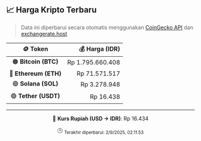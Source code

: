 

<!-- HARGA_KRIPTO -->
## 📈 Harga Kripto Terbaru

> Data ini diperbarui secara otomatis menggunakan [CoinGecko API](https://www.coingecko.com/) dan [exchangerate.host](https://exchangerate.host/)

<div align="center">

| 🪙 Token | 💰 Harga (IDR) |
|:------:|---------------:|
| 🟠 **Bitcoin (BTC)**   | Rp 1.795.660.408 |
| 🔵 **Ethereum (ETH)**  | Rp 71.571.517 |
| 🟣 **Solana (SOL)**    | Rp 3.278.948 |
| 🟢 **Tether (USDT)**   | Rp 16.438 |

---

💱 **Kurs Rupiah (USD → IDR)**: Rp 16.434

🕒 <sub>Terakhir diperbarui: 2/9/2025, 02.11.53</sub>

</div>
<!-- /HARGA_KRIPTO -->